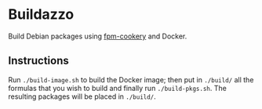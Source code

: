 # Buildazzo

Build Debian packages using [fpm-cookery](https://github.com/bernd/fpm-cookery) and Docker.

## Instructions

Run `./build-image.sh` to build the Docker image; then put in `./build/` all the formulas that you
wish to build and finally run `./build-pkgs.sh`.
The resulting packages will be placed in `./build/`.
